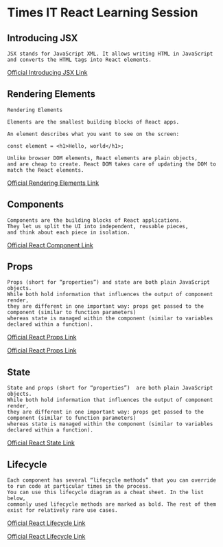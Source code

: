 # Times IT React Learning Session

## Introducing JSX

```JSX
JSX stands for JavaScript XML. It allows writing HTML in JavaScript and converts the HTML tags into React elements.
```

[Official Introducing JSX Link](https://reactjs.org/docs/introducing-jsx.html)

## Rendering Elements

```Elements
Rendering Elements

Elements are the smallest building blocks of React apps.

An element describes what you want to see on the screen:

const element = <h1>Hello, world</h1>;

Unlike browser DOM elements, React elements are plain objects,
and are cheap to create. React DOM takes care of updating the DOM to match the React elements.
```

[Official Rendering Elements Link](https://reactjs.org/docs/rendering-elements.html)

## Components

```Components
Components are the building blocks of React applications.
They let us split the UI into independent, reusable pieces,
and think about each piece in isolation.
```

[Official React Component Link](https://reactjs.org/docs/react-component.html)

## Props

```Props
Props (short for “properties”) and state are both plain JavaScript objects.
While both hold information that influences the output of component render,
they are different in one important way: props get passed to the component (similar to function parameters)
whereas state is managed within the component (similar to variables declared within a function).
```

[Official React Props Link](https://www.robinwieruch.de/react-pass-props-to-component/)

[Official React Props Link](https://stackoverflow.com/questions/27991366/what-is-the-difference-between-state-and-props-in-react)

## State

```State
State and props (short for “properties”)  are both plain JavaScript objects.
While both hold information that influences the output of component render,
they are different in one important way: props get passed to the component (similar to function parameters)
whereas state is managed within the component (similar to variables declared within a function).
```

[Official React State Link](https://reactjs.org/docs/faq-state.html)

## Lifecycle

```Lifecycle
Each component has several “lifecycle methods” that you can override to run code at particular times in the process.
You can use this lifecycle diagram as a cheat sheet. In the list below,
commonly used lifecycle methods are marked as bold. The rest of them exist for relatively rare use cases.
```

[Official React Lifecycle Link](https://reactjs.org/docs/react-component.html#the-component-lifecycle)

[Official React Lifecycle Link](https://projects.wojtekmaj.pl/react-lifecycle-methods-diagram/)
